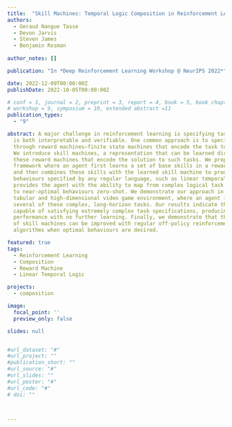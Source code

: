 ```yaml
---
title:  "Skill Machines: Temporal Logic Composition in Reinforcement Learning"
authors:
  - Geraud Nangue Tasse
  - Devon Jarvis
  - Steven James
  - Benjamin Rosman
  
author_notes: []

publication: "In *Deep Reinforcement Learning Workshop @ NeurIPS 2022*"

date: 2022-12-09T00:00:00Z
publishDate: 2022-10-05T00:00:00Z

# conf = 1, journal = 2, preprint = 3, report = 4, book = 5, book chapter = 6, thesis = 7, patent = 9
# workshop = 9, symposium = 10, extended abstract =11
publication_types:
  - "9"

abstract: A major challenge in reinforcement learning is specifying tasks in a manner that
  is both interpretable and verifiable. One common approach is to specify tasks
  through reward machines—finite state machines that encode the task to be solved.
  We introduce skill machines, a representation that can be learned directly from
  these reward machines that encode the solution to such tasks. We propose a
  framework where an agent first learns a set of base skills in a reward-free setting,
  and then combines these skills with the learned skill machine to produce composite
  behaviours specified by any regular language, such as linear temporal logics. This
  provides the agent with the ability to map from complex logical task specifications
  to near-optimal behaviours zero-shot. We demonstrate our approach in both a
  tabular and high-dimensional video game environment, where an agent is faced with
  several of these complex, long-horizon tasks. Our results indicate that the agent is
  capable of satisfying extremely complex task specifications, producing near optimal
  performance with no further learning. Finally, we demonstrate that the performance
  of skill machines can be improved with regular off-policy reinforcement learning
  algorithms when optimal behaviours are desired.

featured: true
tags:
  - Reinforcement Learning
  - Composition
  - Reward Machine
  - Linear Temporal Logic

projects:
  - composition

image:
  focal_point: ''
  preview_only: false

slides: null


#url_dataset: "#"
#url_project: ""
#publication_short: ""
#url_source: "#"
#url_slides: ""
#url_poster: "#"
#url_code: "#"
# doi: ""



---
```


